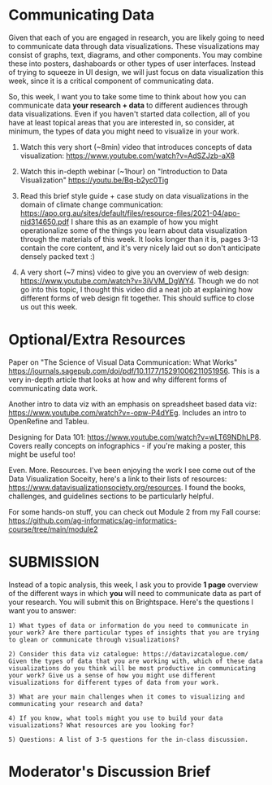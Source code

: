 # Communicating Data

Given that each of you are engaged in research, you are likely going to need to communicate data through data visualizations. These visualizations may consist of graphs, text, diagrams, and other components. You may combine these into posters, dashaboards or other types of user interfaces. Instead of trying to squeeze in UI design, we will just focus on data visualization this week, since it is a critical component of communicating data. 

So, this week, I want you to take some time to think about how you can communicate data **your research + data** to different audiences through data visualizations. Even if you haven't started data collection, all of you have at least topical areas that you are interested in, so consider, at minimum, the types of data you might need to visualize in your work.

1. Watch this very short (~8min) video that introduces concepts of data visualization: https://www.youtube.com/watch?v=AdSZJzb-aX8

2. Watch this in-depth webinar (~1hour) on "Introduction to Data Visualization"
https://youtu.be/Bq-b2yc0Tig


3. Read this brief style guide + case study on data visualizations in the domain of climate change communication: https://apo.org.au/sites/default/files/resource-files/2021-04/apo-nid314650.pdf I share this as an example of how you might operationalize some of the things you learn about data visualization through the materials of this week. It looks longer than it is, pages 3-13 contain the core content, and it's very nicely laid out so don't anticipate densely packed text :)

4. A very short (~7 mins) video to give you an overview of web design: https://www.youtube.com/watch?v=3iVVM_DgWY4. Though we do not go into this topic, I thought this video did a neat job at explaining how different forms of web design fit together. This should suffice to close us out this week.


# Optional/Extra Resources
Paper on "The Science of Visual Data
Communication: What Works" https://journals.sagepub.com/doi/pdf/10.1177/15291006211051956. This is a very in-depth article that looks at how and why different forms of communicating data work. 

Another intro to data viz with an emphasis on spreadsheet based data viz: https://www.youtube.com/watch?v=-opw-P4dYEg. Includes an intro to OpenRefine and Tableu.

Designing for Data 101: https://www.youtube.com/watch?v=wLT69NDhLP8. Covers really concepts on infographics  - if you're making a poster, this might be useful too! 

Even. More. Resources. I've been enjoying the work I see come out of the Data Visualization Soceity, here's a link to their lists of resources: https://www.datavisualizationsociety.org/resources. I found the books, challenges, and guidelines sections to be particularly helpful.

For some hands-on stuff, you can check out Module 2 from my Fall course: https://github.com/ag-informatics/ag-informatics-course/tree/main/module2 


# SUBMISSION

Instead of a topic analysis, this week, I ask you to provide **1 page** overview of the different ways in which **you** will need to communicate data as part of your research. You will submit this on Brightspace. Here's the questions I want you to answer:

	1) What types of data or information do you need to communicate in your work? Are there particular types of insights that you are trying to glean or communicate through visualizations?

	2) Consider this data viz catalogue: https://datavizcatalogue.com/ Given the types of data that you are working with, which of these data visualizations do you think will be most productive in communicating your work? Give us a sense of how you might use different visualizations for different types of data from your work.

	3) What are your main challenges when it comes to visualizing and communicating your research and data?

	4) If you know, what tools might you use to build your data visualizations? What resources are you looking for?

	5) Questions: A list of 3-5 questions for the in-class discussion.


# Moderator's Discussion Brief